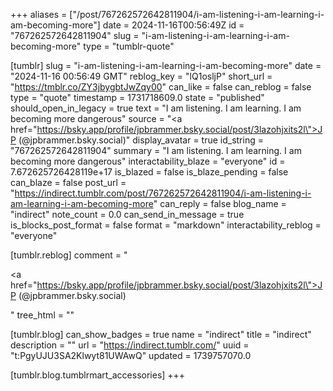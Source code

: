 +++
aliases = ["/post/767262572642811904/i-am-listening-i-am-learning-i-am-becoming-more"]
date = 2024-11-16T00:56:49Z
id = "767262572642811904"
slug = "i-am-listening-i-am-learning-i-am-becoming-more"
type = "tumblr-quote"

[tumblr]
slug = "i-am-listening-i-am-learning-i-am-becoming-more"
date = "2024-11-16 00:56:49 GMT"
reblog_key = "lQ1osljP"
short_url = "https://tmblr.co/ZY3jbygbtJwZqy00"
can_like = false
can_reblog = false
type = "quote"
timestamp = 1731718609.0
state = "published"
should_open_in_legacy = true
text = "I am listening. I am learning. I am becoming more dangerous"
source = "<a href=\"https://bsky.app/profile/jpbrammer.bsky.social/post/3lazohjxits2l\">JP (@jpbrammer.bsky.social)</a>"
display_avatar = true
id_string = "767262572642811904"
summary = "I am listening. I am learning. I am becoming more dangerous"
interactability_blaze = "everyone"
id = 7.672625726428119e+17
is_blazed = false
is_blaze_pending = false
can_blaze = false
post_url = "https://indirect.tumblr.com/post/767262572642811904/i-am-listening-i-am-learning-i-am-becoming-more"
can_reply = false
blog_name = "indirect"
note_count = 0.0
can_send_in_message = true
is_blocks_post_format = false
format = "markdown"
interactability_reblog = "everyone"

[tumblr.reblog]
comment = "<p><a href=\"https://bsky.app/profile/jpbrammer.bsky.social/post/3lazohjxits2l\">JP (@jpbrammer.bsky.social)</a></p>"
tree_html = ""

[tumblr.blog]
can_show_badges = true
name = "indirect"
title = "indirect"
description = ""
url = "https://indirect.tumblr.com/"
uuid = "t:PgyUJU3SA2Klwyt81UWAwQ"
updated = 1739757070.0

[tumblr.blog.tumblrmart_accessories]
+++
